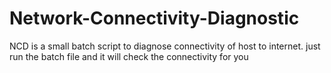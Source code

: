 # Network-Connectivity-Diagnostic
NCD is a small batch script to diagnose connectivity of host to internet.
just run the batch file and it will check the connectivity for you
